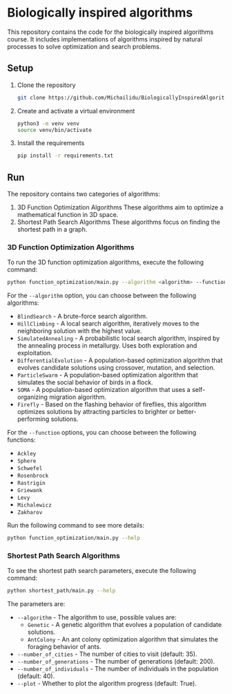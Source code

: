 # Biologically inspired algorithms

This repository contains the code for the biologically inspired algorithms course. 
It includes implementations of algorithms inspired by natural processes to solve optimization and search problems.

## Setup

1. Clone the repository
    ```bash
    git clone https://github.com/Michailidu/BiologicallyInspiredAlgorithms.git
    ```
   
2. Create and activate a virtual environment
    ```bash
    python3 -m venv venv
    source venv/bin/activate
    ```

3. Install the requirements
    ```bash
    pip install -r requirements.txt
    ```
   
## Run
The repository contains two categories of algorithms:
1. 3D Function Optimization Algorithms
   These algorithms aim to optimize a mathematical function in 3D space.
2. Shortest Path Search Algorithms
   These algorithms focus on finding the shortest path in a graph.


### 3D Function Optimization Algorithms
To run the 3D function optimization algorithms, execute the following command:
```bash
python function_optimization/main.py --algorithm <algorithm> --function <function>
```

For the `--algorithm` option, you can choose between the following algorithms:
* `BlindSearch` - A brute-force search algorithm.
* `HillClimbing` - A local search algorithm, iteratively moves to the neighboring solution with the highest value.
* `SimulatedAnnealing` - A probabilistic local search algorithm, inspired by the annealing process in metallurgy. Uses both exploration and exploitation.
* `DifferentialEvolution` - A population-based optimization algorithm that evolves candidate solutions using crossover, mutation, and selection.
* `ParticleSwarm` - A population-based optimization algorithm that simulates the social behavior of birds in a flock.
* `SOMA` - A population-based optimization algorithm that uses a self-organizing migration algorithm.
* `Firefly` - Based on the flashing behavior of fireflies, this algorithm optimizes solutions by attracting particles to brighter or better-performing solutions.

For the `--function` options, you can choose between the following functions:
* `Ackley`
* `Sphere`
* `Schwefel`
* `Rosenbrock`
* `Rastrigin`
* `Griewank`
* `Levy`
* `Michalewicz`
* `Zakharov`

Run the following command to see more details:
```bash
python function_optimization/main.py --help
```

### Shortest Path Search Algorithms
To see the shortest path search parameters, execute the following command:
```bash
python shortest_path/main.py --help 
```

The parameters are:
* `--algorithm` - The algorithm to use, possible values are:
  * `Genetic` - A genetic algorithm that evolves a population of candidate solutions.
  * `AntColony` - An ant colony optimization algorithm that simulates the foraging behavior of ants.
* `--number_of_cities` - The number of cities to visit (default: 35).
* `--number_of_generations` - The number of generations (default: 200).
* `--number_of_individuals` - The number of individuals in the population (default: 40).
* `--plot` - Whether to plot the algorithm progress (default: True).